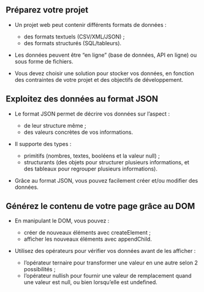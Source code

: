 ## Préparez votre projet

* Un projet web peut contenir différents formats de données :
  - des formats textuels (CSV/XML/JSON) ;
  - des formats structurés (SQL/tableurs).

* Les données peuvent être “en ligne” (base de données, API en ligne) ou sous forme de fichiers.

* Vous devez choisir une solution pour stocker vos données, en fonction des contraintes de votre projet et des objectifs de développement.

## Exploitez des données au format JSON

* Le format JSON permet de décrire vos données sur l’aspect :
  - de leur structure même ;
  - des valeurs concrètes de vos informations.
 
* Il supporte des types :
  - primitifs (nombres, textes, booléens et la valeur null) ;
  - structurants (des objets pour structurer plusieurs informations, et des tableaux pour regrouper plusieurs informations).
 
* Grâce au format JSON, vous pouvez facilement créer et/ou modifier des données.

## Générez le contenu de votre page grâce au DOM

* En manipulant le DOM, vous pouvez :
  - créer de nouveaux éléments avec createElement ;
  - afficher les nouveaux éléments avec appendChild.
 
* Utilisez des opérateurs pour vérifier vos données avant de les afficher :
  - l’opérateur ternaire pour transformer une valeur en une autre selon 2 possibilités ;
  - l’opérateur nullish pour fournir une valeur de remplacement quand une valeur est null, ou bien lorsqu’elle est undefined.
